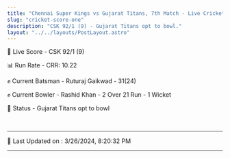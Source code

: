 ```yaml
---
title: "Chennai Super Kings vs Gujarat Titans, 7th Match - Live Cricket Score"
slug: "cricket-score-one"
description: "CSK 92/1 (9) - Gujarat Titans opt to bowl."
layout: "../../layouts/PostLayout.astro"
---
```


🔴 Live Score - CSK 92/1 (9)  

📊 Run Rate - CRR: 10.22  

✊ Current Batsman - Ruturaj Gaikwad - 31(24)  

✊ Current Bowler - Rashid Khan - 2 Over 21 Run - 1 Wicket  

📑 Status - Gujarat Titans opt to bowl

<br />

***

📝 Last Updated on : 3/26/2024, 8:20:32 PM

***

